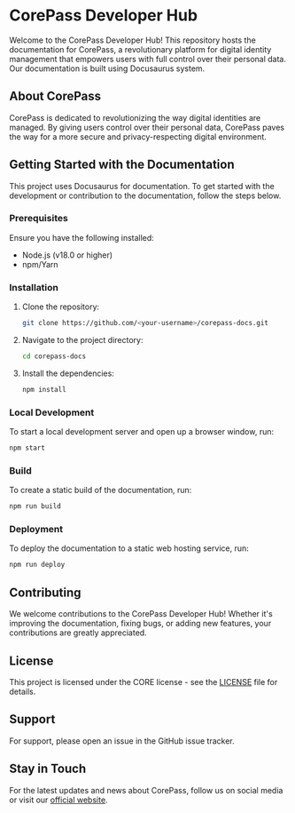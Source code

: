 # CorePass Developer Hub

Welcome to the CorePass Developer Hub! This repository hosts the documentation for CorePass, a revolutionary platform for digital identity management that empowers users with full control over their personal data. Our documentation is built using Docusaurus system.

## About CorePass

CorePass is dedicated to revolutionizing the way digital identities are managed. By giving users control over their personal data, CorePass paves the way for a more secure and privacy-respecting digital environment.

## Getting Started with the Documentation

This project uses Docusaurus for documentation. To get started with the development or contribution to the documentation, follow the steps below.

### Prerequisites

Ensure you have the following installed:

- Node.js (v18.0 or higher)
- npm/Yarn

### Installation

1. Clone the repository:

   ```sh
   git clone https://github.com/<your-username>/corepass-docs.git
   ```

2. Navigate to the project directory:

   ```sh
   cd corepass-docs
   ```

3. Install the dependencies:

   ```sh
   npm install
   ```

### Local Development

To start a local development server and open up a browser window, run:

```sh
npm start
```

### Build

To create a static build of the documentation, run:

```sh
npm run build
```

### Deployment

To deploy the documentation to a static web hosting service, run:

```sh
npm run deploy
```

## Contributing

We welcome contributions to the CorePass Developer Hub! Whether it's improving the documentation, fixing bugs, or adding new features, your contributions are greatly appreciated.

## License

This project is licensed under the CORE license - see the [LICENSE](LICENSE) file for details.

## Support

For support, please open an issue in the GitHub issue tracker.

## Stay in Touch

For the latest updates and news about CorePass, follow us on social media or visit our [official website](https://corepass.net).
